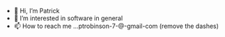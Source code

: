 - 👋 Hi, I’m Patrick
- 👀 I’m interested in software in general
- 📫 How to reach me ...ptrobinson-7-@-gmail-com (remove the dashes)

